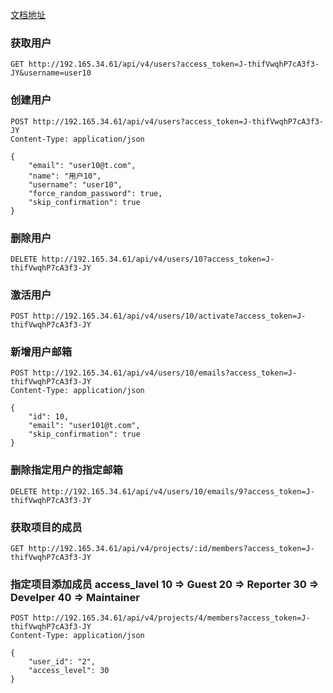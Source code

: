 [文档地址](https://docs.gitlab.com/ee/api/users.html)

### 获取用户
```shell
GET http://192.165.34.61/api/v4/users?access_token=J-thifVwqhP7cA3f3-JY&username=user10
```

### 创建用户
```shell
POST http://192.165.34.61/api/v4/users?access_token=J-thifVwqhP7cA3f3-JY
Content-Type: application/json

{
    "email": "user10@t.com",
    "name": "用户10",
    "username": "user10",
    "force_random_password": true,
    "skip_confirmation": true
}
```

### 删除用户
```shell
DELETE http://192.165.34.61/api/v4/users/10?access_token=J-thifVwqhP7cA3f3-JY
```

### 激活用户
```shell
POST http://192.165.34.61/api/v4/users/10/activate?access_token=J-thifVwqhP7cA3f3-JY
```

### 新增用户邮箱
```shell
POST http://192.165.34.61/api/v4/users/10/emails?access_token=J-thifVwqhP7cA3f3-JY
Content-Type: application/json

{
    "id": 10,
    "email": "user101@t.com",
    "skip_confirmation": true
}
```

### 删除指定用户的指定邮箱
```shell
DELETE http://192.165.34.61/api/v4/users/10/emails/9?access_token=J-thifVwqhP7cA3f3-JY
```

### 获取项目的成员
```shell
GET http://192.165.34.61/api/v4/projects/:id/members?access_token=J-thifVwqhP7cA3f3-JY
```

### 指定项目添加成员 access_lavel 10 => Guest 20 => Reporter 30 => Develper 40 => Maintainer
```shell
POST http://192.165.34.61/api/v4/projects/4/members?access_token=J-thifVwqhP7cA3f3-JY
Content-Type: application/json

{
    "user_id": "2",
    "access_level": 30
}
```

